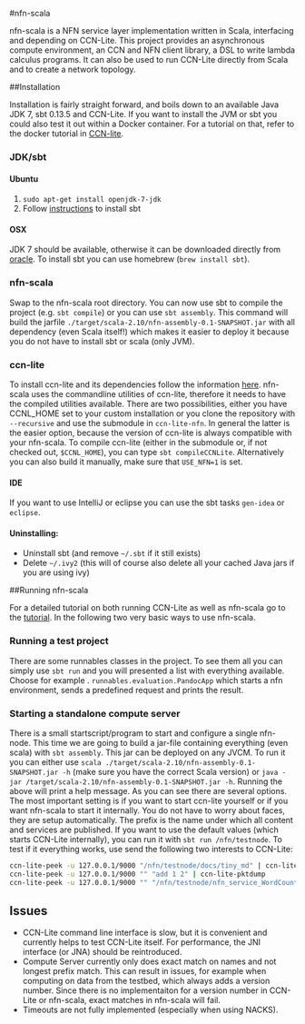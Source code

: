 #nfn-scala

nfn-scala is a NFN service layer implementation written in Scala, interfacing and depending on CCN-Lite. 
This project provides an asynchronous compute environment, an CCN and NFN client library, a DSL to write lambda calculus programs. 
It can also be used to run CCN-Lite directly from Scala and to create a network topology.

##Installation

Installation is fairly straight forward, and boils down to an available Java JDK 7, sbt 0.13.5 and CCN-Lite.
If you want to install the JVM or sbt you could also test it out within a Docker container.
For a tutorial on that, refer to the docker tutorial in [CCN-lite](https://github.com/cn-uofbasel/ccn-lite/docs).


### JDK/sbt

#### Ubuntu

1. `sudo apt-get install openjdk-7-jdk`
2. Follow [instructions](http://www.scala-sbt.org/0.13.5/docs/Getting-Started/Setup.html) to install sbt

#### OSX
JDK 7 should be available, otherwise it can be downloaded directly from [oracle](http://www.oracle.com/technetwork/java/javase/downloads/jdk7-downloads-1880260.html). 
To install sbt you can use homebrew (`brew install sbt`).

### nfn-scala
Swap to the nfn-scala root directory. 
You can now use sbt to compile the project (e.g. `sbt compile`) or you can use `sbt assembly`.
This command will build the jarfile `./target/scala-2.10/nfn-assembly-0.1-SNAPSHOT.jar` with all dependency (even Scala itself!)
which makes it easier to deploy it because you do not have to install sbt or scala (only JVM).

### ccn-lite

To install ccn-lite and its dependencies follow the information [here](https://github.com/cn-uofbasel/ccn-lite).
nfn-scala uses the commandline utilities of ccn-lite, therefore it needs to have the compiled utilities available.
There are two possibilities, either you have CCNL_HOME set to your custom installation or you clone the repository with `--recursive` and use the submodule in `ccn-lite-nfn`.
In general the latter is the easier option, because the version of ccn-lite is always compatible with your nfn-scala.
To compile ccn-lite (either in the submodule or, if not checked out, `$CCNL_HOME`), you can type `sbt compileCCNLite`.
Alternatively you can also build it manually, make sure that `USE_NFN=1` is set.

#### IDE
If you want to use IntelliJ or eclipse you can use the sbt tasks `gen-idea` or `eclipse`.

#### Uninstalling:
* Uninstall sbt (and remove `~/.sbt` if it still exists)
* Delete `~/.ivy2` (this will of course also delete all your cached Java jars if you are using ivy)

##Running nfn-scala

For a detailed tutorial on both running CCN-Lite as well as nfn-scala go to the [tutorial](https://github.com/cn-uofbasel/ccn-lite/blob/dev-master/doc/tutorial/tutorial.md).
In the following two very basic ways to use nfn-scala.

### Running a test project
There are some runnables classes in the project. To see them all you can simply use `sbt run` and you will presented a list with everything available.
Choose for example . `runnables.evaluation.PandocApp` which starts a nfn environment, sends a predefined request and prints the result.

### Starting a standalone compute server
There is a small startscript/program to start and configure a single nfn-node.
This time we are going to build a jar-file containing everything (even scala) with `sbt assembly`. This jar can be deployed on any JVCM.
To run it you can either use `scala ./target/scala-2.10/nfn-assembly-0.1-SNAPSHOT.jar -h` (make sure you have the correct Scala version) or `java -jar /target/scala-2.10/nfn-assembly-0.1-SNAPSHOT.jar -h`.
Running the above will print a help message. As you can see there are several options. The most important setting is if you want to start ccn-lite yourself or if you want nfn-scala to start it internally.
You do not have to worry about faces, they are setup automatically.
The prefix is the name under which all content and services are published.
If you want to use the default values (which starts CCN-Lite internally), you can run it with `sbt run /nfn/testnode`.
To test if it everything works, use send the following two interests to CCN-Lite:
```bash
ccn-lite-peek -u 127.0.0.1/9000 "/nfn/testnode/docs/tiny_md" | ccn-lite-pktdump
ccn-lite-peek -u 127.0.0.1/9000 "" "add 1 2" | ccn-lite-pktdump
ccn-lite-peek -u 127.0.0.1/9000 "" "/nfn/testnode/nfn_service_WordCount 'this string contains 5 words'" | ccn-lite-pktdump
```
<!---
## Visualization
To replay and visualize the most recently run NFN program, change to the directory `./omnetreplay`. 
An installation of [OMNeT++](http://www.omnetpp.org) is required (we used Version 4.4.1, but other versions should work as well). 
Now you should be able to run the `make.sh` script which compiles and runs everything. 
From then on the simulation can be directly started with `./omentreplay`.
-->

## Issues
- CCN-Lite command line interface is slow, but it is convenient and currently helps to test CCN-Lite itself. For performance, the JNI interface (or JNA) should be reintroduced.
- Compute Server currently only does exact match on names and not longest prefix match. 
This can result in issues, for example when computing on data from the testbed, which always adds a version number. 
Since there is no implementaiton for a version number in CCN-Lite or nfn-scala, exact matches in nfn-scala will fail.
- Timeouts are not fully implemented (especially when using NACKS).

